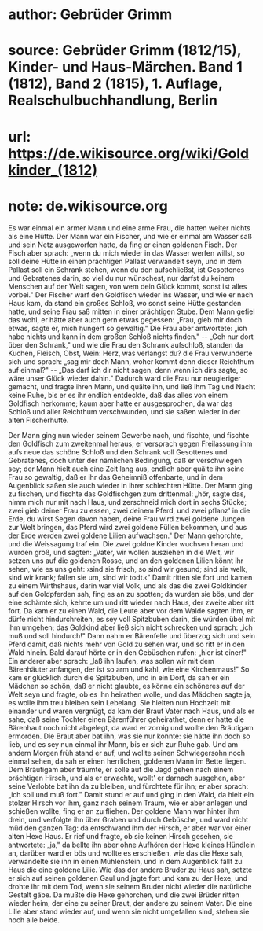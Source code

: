 # author: Gebrüder Grimm
# source: Gebrüder Grimm (1812/15), Kinder- und Haus-Märchen. Band 1 (1812), Band 2 (1815), 1. Auflage, Realschulbuchhandlung, Berlin
# url: https://de.wikisource.org/wiki/Goldkinder_(1812)
# note: de.wikisource.org

Es war einmal ein armer Mann und eine arme Frau, die hatten weiter nichts als eine Hütte. Der Mann war ein Fischer, und wie er einmal am Wasser saß und sein Netz ausgeworfen hatte, da fing er einen goldenen Fisch. Der Fisch aber sprach: „wenn du mich wieder in das Wasser werfen willst, so soll deine Hütte in einen prächtigen Pallast verwandelt seyn, und in dem Pallast soll ein Schrank stehen, wenn du den aufschließst, ist Gesottenes und Gebratenes darin, so viel du nur wünschest, nur darfst du keinem Menschen auf der Welt sagen, von wem dein Glück kommt, sonst ist alles vorbei." Der Fischer warf den Goldfisch wieder ins Wasser, und wie er nach Haus kam, da stand ein großes Schloß, wo sonst seine Hütte gestanden hatte, und seine Frau saß mitten in einer prächtigen Stube. Dem Mann gefiel das wohl, er hätte aber auch gern etwas gegessen: „Frau, gieb mir doch etwas, sagte er, mich hungert so gewaltig." Die Frau aber antwortete: „ich habe nichts und kann in dem großen Schloß nichts finden." -- „Geh nur dort über den Schrank," und wie die Frau den Schrank aufschloß, standen da Kuchen, Fleisch,  Obst, Wein: Herz, was verlangst du? die Frau verwunderte sich und sprach: „sag mir doch Mann, woher kommt denn dieser Reichthum auf einmal?" -- „Das darf ich dir nicht sagen, denn wenn ich dirs sagte, so wäre unser Glück wieder dahin." Dadurch ward die Frau nur neugieriger gemacht, und fragte ihren Mann, und quälte ihn, und ließ ihm Tag und Nacht keine Ruhe, bis er es ihr endlich entdeckte, daß das alles von einem Goldfisch herkomme; kaum aber hatte er ausgesprochen, da war das Schloß und aller Reichthum verschwunden, und sie saßen wieder in der alten Fischerhutte. 

Der Mann ging nun wieder seinem Gewerbe nach, und fischte, und fischte den Goldfisch zum zweitenmal heraus; er versprach gegen Freilassung ihm aufs neue das schöne Schloß und den Schrank voll Gesottenes und Gebratenes, doch unter der nämlichen Bedingung, daß er verschwiegen sey; der Mann hielt auch eine Zeit lang aus, endlich aber quälte ihn seine Frau so gewaltig, daß er ihr das Geheimniß offenbarte, und in dem Augenblick saßen sie auch wieder in ihrer schlechten Hütte. Der Mann ging zu fischen, und fischte das Goldfischgen zum drittenmal: „hör, sagte das, nimm mich nur mit nach Haus, und zerschneid mich dort in sechs Stücke; zwei gieb deiner Frau zu essen, zwei deinem Pferd, und zwei pflanz' in  die Erde, du wirst Segen davon haben, deine Frau wird zwei goldene Jungen zur Welt bringen, das Pferd wird zwei goldene Füllen bekommen, und aus der Erde werden zwei goldene Lilien aufwachsen." Der Mann gehorchte, und die Weissagung traf ein. Die zwei goldne Kinder wuchsen heran und wurden groß, und sagten: „Vater, wir wollen ausziehen in die Welt, wir setzen uns auf die goldenen Rosse, und an den goldenen Lilien könnt ihr sehen, wie es uns geht: ›sind sie frisch, so sind wir gesund; sind sie welk, sind wir krank; fallen sie um, sind wir todt.‹" Damit ritten sie fort und kamen zu einem Wirthshaus, darin war viel Volk, und als das die zwei Goldkinder auf den Goldpferden sah, fing es an zu spotten; da wurden sie bös, und der eine schämte sich, kehrte um und ritt wieder nach Haus, der zweite aber ritt fort. Da kam er zu einen Wald, die Leute aber vor dem Walde sagten ihm, er dürfe nicht hindurchreiten, es sey voll Spitzbuben darin, die würden übel mit ihm umgehen; das Goldkind aber ließ sich nicht schrecken und sprach: „ich muß und soll hindurch!" Dann nahm er Bärenfelle und überzog sich und sein Pferd damit, daß nichts mehr von Gold zu sehen war, und so ritt er in den Wald hinein. Bald darauf hörte er in den Gebüschen rufen: „hier ist einer!" Ein anderer aber  sprach: „laß ihn laufen, was sollen wir mit dem Bärenhäuter anfangen, der ist so arm und kahl, wie eine Kirchenmaus!" So kam er glücklich durch die Spitzbuben, und in ein Dorf, da sah er ein Mädchen so schön, daß er nicht glaubte, es könne ein schöneres auf der Welt seyn und fragte, ob es ihn heirathen wolle, und das Mädchen sagte ja, es wolle ihm treu bleiben sein Lebelang. Sie hielten nun Hochzeit mit einander und waren vergnügt, da kam der Braut Vater nach Haus, und als er sahe, daß seine Tochter einen Bärenführer geheirathet, denn er hatte die Bärenhaut noch nicht abgelegt, da ward er zornig und wollte den Bräutigam ermorden. Die Braut aber bat ihn, was sie nur konnte: sie hätte ihn doch so lieb, und es sey nun einmal ihr Mann, bis er sich zur Ruhe gab. Und am andern Morgen früh stand er auf, und wollte seinen Schwiegersohn noch einmal sehen, da sah er einen herrlichen, goldenen Mann im Bette liegen. Dem Bräutigam aber träumte, er solle auf die Jagd gehen nach einem prächtigen Hirsch, und als er erwachte, wollt' er darnach ausgehen, aber seine Verlobte bat ihn da zu bleiben, und fürchtete für ihn; er aber sprach: „ich soll und muß fort." Damit stund er auf und ging in den Wald, da hielt ein stolzer Hirsch vor ihm, ganz nach seinem Traum, wie er aber anlegen  und schießen wollte, fing er an zu fliehen. Der goldene Mann war hinter ihm drein, und verfolgte ihn über Graben und durch Gebüsche, und ward nicht müd den ganzen Tag: da entschwand ihm der Hirsch, er aber war vor einer alten Hexe Haus. Er rief und fragte, ob sie keinen Hirsch gesehen, sie antwortete: „ja," da bellte ihn aber ohne Aufhören der Hexe kleines Hündlein an, darüber ward er bös und wollte es erschießen, wie das die Hexe sah, verwandelte sie ihn in einen Mühlenstein, und in dem Augenblick fällt zu Haus die eine goldene Lilie. Wie das der andere Bruder zu Haus sah, setzte er sich auf seinen goldenen Gaul und jagte fort und kam zu der Hexe, und drohte ihr mit dem Tod, wenn sie seinem Bruder nicht wieder die natürliche Gestalt gäbe. Da mußte die Hexe gehorchen, und die zwei Brüder ritten wieder heim, der eine zu seiner Braut, der andere zu seinem Vater. Die eine Lilie aber stand wieder auf, und wenn sie nicht umgefallen sind, stehen sie noch alle beide. 


